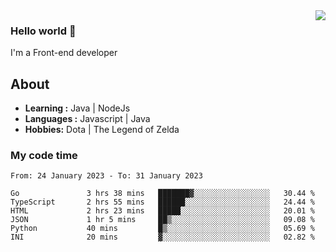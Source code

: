 <img align='right' src="https://github-readme-stats.vercel.app/api?username=jumodada&show_icons=true&theme=vue">

### Hello world 👋

I'm a Front-end developer 
    
## About
-  **Learning :** Java | NodeJs
-  **Languages :** Javascript | Java
-  **Hobbies:** Dota | The Legend of Zelda

### My code time

<!--START_SECTION:waka-->

```text
From: 24 January 2023 - To: 31 January 2023

Go               3 hrs 38 mins   ███████▓░░░░░░░░░░░░░░░░░   30.44 %
TypeScript       2 hrs 55 mins   ██████░░░░░░░░░░░░░░░░░░░   24.44 %
HTML             2 hrs 23 mins   █████░░░░░░░░░░░░░░░░░░░░   20.01 %
JSON             1 hr 5 mins     ██▒░░░░░░░░░░░░░░░░░░░░░░   09.08 %
Python           40 mins         █▒░░░░░░░░░░░░░░░░░░░░░░░   05.69 %
INI              20 mins         ▓░░░░░░░░░░░░░░░░░░░░░░░░   02.82 %
```

<!--END_SECTION:waka-->
